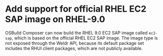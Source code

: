 # Add support for official RHEL EC2 SAP image on RHEL-9.0

OSBuild Composer can now build the RHEL 9.0 EC2 SAP image called `ec2-sap`,
which is based on the official RHEL EC2 SAP image. The image type is not
exposed through the Weldr API, because its default package set includes the
RHUI client packages, which are not publicly available.
